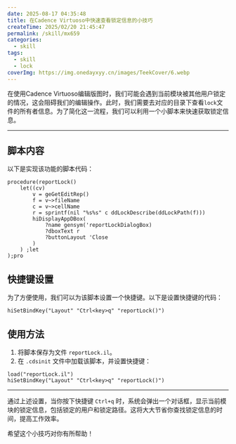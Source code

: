 ```yaml
---
date: 2025-08-17 04:35:48
title: 在Cadence Virtuoso中快速查看锁定信息的小技巧
createTime: 2025/02/20 21:45:47
permalink: /skill/mx659
categories:
  - skill
tags:
  - skill
  - lock
coverImg: https://img.onedayxyy.cn/images/TeekCover/6.webp
---
```


在使用Cadence Virtuoso编辑版图时，我们可能会遇到当前模块被其他用户锁定的情况，这会阻碍我们的编辑操作。此时，我们需要去对应的目录下查看`lock`文件的所有者信息。为了简化这一流程，我们可以利用一个小脚本来快速获取锁定信息。

---

## 脚本内容

以下是实现该功能的脚本代码：

```cadence
procedure(reportLock()
	let((cv)
		v = geGetEditRep()
		f = v~>fileName
		c = v~>cellName
		r = sprintf(nil "%s%s" c ddLockDescribe(ddLockPath(f)))
		hiDisplayAppDBox(
			?name gensym('reportLockDialogBox)
			?dboxText r
			?buttonLayout 'Close
		)
	) ;let
);pro
```

## 快捷键设置

为了方便使用，我们可以为该脚本设置一个快捷键。以下是设置快捷键的代码：

```cadence
hiSetBindKey("Layout" "Ctrl<key>q" "reportLock()")
```

## 使用方法

1. 将脚本保存为文件 `reportLock.il`。
2. 在 `.cdsinit` 文件中加载该脚本，并设置快捷键：

```cadence
load("reportLock.il")
hiSetBindKey("Layout" "Ctrl<key>q" "reportLock()")
```

---

通过上述设置，当你按下快捷键 `Ctrl+q` 时，系统会弹出一个对话框，显示当前模块的锁定信息，包括锁定的用户和锁定路径。这将大大节省你查找锁定信息的时间，提高工作效率。

希望这个小技巧对你有所帮助！